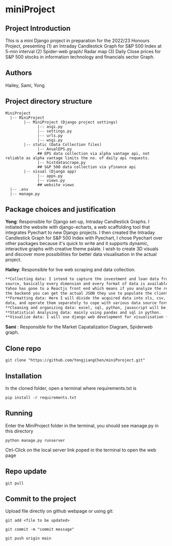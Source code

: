 # miniProject

## Project Introduction
This is a mini Django project in preparation for the 2022/23 Honours Project, presenting (1) an Intraday Candlestick Graph for S&P 500 Index at 5-min interval (2) Spider-web graph/ Radar map (3) Daily Close prices for S&P 500 stocks in information technology and financials sector Graph. 

## Authors

Hailey, Sami, Yong

## Project directory structure
```text
MiniProject
  |-- MiniProject
        |-- MiniProject (Django project settings)
              |-- asgi.py
              |-- settings.py
              |-- urls.py
              |-- wsgi.py
        |-- static (Data Collection files)
              |-- AnualEPS.py 
              ## EPS data collection via alpha vantage api, not reliable as alpha vantage limits the no. of daily api requests.
              |-- histdatascrape.py 
              ## S&P 500 data collection via yfinance api
        |-- visual (Django app)
              |-- apps.py
              |-- views.py 
              ## website views
  |-- .env
  |-- manage.py
```
## Package choices and justification


**Yong**:  Responsible for Django set-up, Intraday Candlestick Graphs.
I initiated the website with django-echarts, a web scaffolding tool that integrates Pyechart to new Django projects. I then created the Intraday Candlestick Graph for S&P 500 Index with Pyechart, I chose Pyechart over other packages because it's quick to write and it supports dynamic, interactive graphs with creative theme palate. I wish to create 3D visuals and discover more possibilities for better data visualisation in the actual project. 

**Hailey**: Responsible for live web scraping and data collection.
```txt
**Collecting data: I intend to capture the investment and loan data from Yahoo Finance websites as a data
source, basically every dimension and every format of data is available to facilitate the later operation. 
Yahoo has gone to a Reactjs front end which means if you analyze the request headers from the client to 
the backend you can get the actual JSON they use to populate the client side stores.
**Formatting data: Here I will divide the acquired data into xls, csv, sql, and pandas DataFrame format 
data, and operate them separately to cope with various data source formats
**Cleaning and organizing data: excel, sql, python, javascript will be used
**Statistical Analysing data: mainly using pandas and sql in python.
**Visualize data: I will use django web development for visualisation (html, css, javascript)
```

**Sami** : Responsible for the Market Capatalization Diagram, Spiderweb graph.

## Clone repo
```shell
git clone "https://github.com/YongjiangChen/miniPoroject.git"
```
## Installation
In the cloned folder, open a terminal where requirements.txt is

```shell
pip install -r requirements.txt
```

## Running
Enter the MiniProject folder in the terminal, you should see manage.py in this directory 

```shell
python manage.py runserver
```
Ctrl-Click on the local server link poped in the terminal to open the web page

## Repo update
```shell
git pull
```

## Commit to the project
Upload file directly on github webpage or using git:
```shell
git add <file to be updated>
```

```shell
git commit -m "commit message"
```

```shell
git push origin main
```

